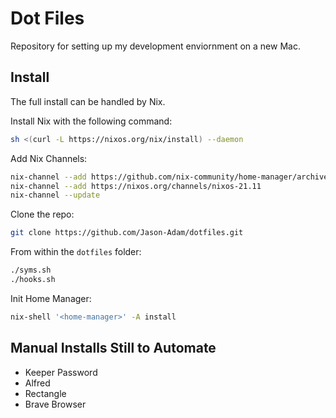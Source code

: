 # Dot Files  
Repository for setting up my development enviornment on a new Mac.  

## Install  
The full install can be handled by Nix.  

Install Nix with the following command:  

```sh
sh <(curl -L https://nixos.org/nix/install) --daemon
```

Add Nix Channels:  

```sh
nix-channel --add https://github.com/nix-community/home-manager/archive/master.tar.gz home-manager
nix-channel --add https://nixos.org/channels/nixos-21.11
nix-channel --update
```

Clone the repo:  

```sh
git clone https://github.com/Jason-Adam/dotfiles.git
```

From within the `dotfiles` folder:

```sh
./syms.sh
./hooks.sh
```

Init Home Manager:  

```sh
nix-shell '<home-manager>' -A install
```

## Manual Installs Still to Automate  
* Keeper Password  
* Alfred  
* Rectangle  
* Brave Browser
